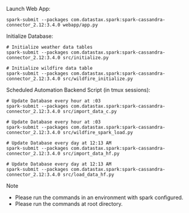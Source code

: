 
Launch Web App:
```
spark-submit --packages com.datastax.spark:spark-cassandra-connector_2.12:3.4.0 webapp/app.py
```
Initialize Database:
```
# Initialize weather data tables
spark-submit --packages com.datastax.spark:spark-cassandra-connector_2.12:3.4.0 src/initialize.py

# Initialize wildfire data table
spark-submit --packages com.datastax.spark:spark-cassandra-connector_2.12:3.4.0 src/wildfire_initialize.py
```
Scheduled Automation Backend Script (in tmux sessions):
```
# Update Database every hour at :03
spark-submit --packages com.datastax.spark:spark-cassandra-connector_2.12:3.4.0 src/import_data_c.py

# Update Database every hour at :03
spark-submit --packages com.datastax.spark:spark-cassandra-connector_2.12:3.4.0 src/wildfire_spark_load.py

# Update Database every day at 12:13 AM
spark-submit --packages com.datastax.spark:spark-cassandra-connector_2.12:3.4.0 src/import_data_hf.py

# Update Database every day at 12:13 AM
spark-submit --packages com.datastax.spark:spark-cassandra-connector_2.12:3.4.0 src/load_data_hf.py
```
Note
* Please run the commands in an environment with spark configured.
* Please run the commands at root directory.
